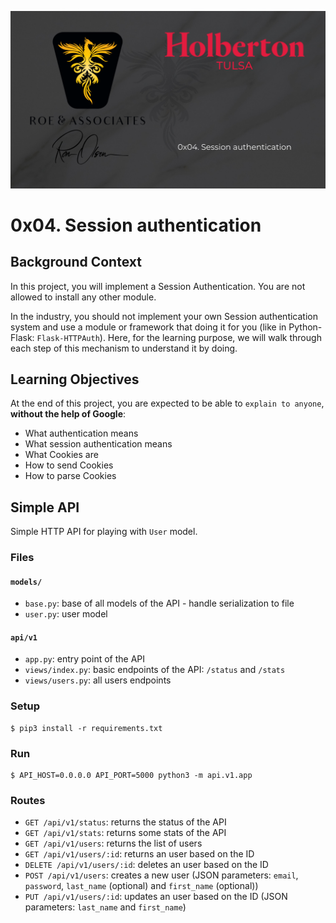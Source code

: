 ![0x04-Session_authentication_banner](https://github.com/ronroeandassociates/assets/blob/master/images/0x04-Session_authentication_banner.png)

# 0x04. Session authentication

## Background Context

In this project, you will implement a Session Authentication. You are not allowed to install any other module.

In the industry, you should not implement your own Session authentication system and use a module or framework that doing it for you (like in Python-Flask: `Flask-HTTPAuth`). Here, for the learning purpose, we will walk through each step of this mechanism to understand it by doing.

## Learning Objectives

At the end of this project, you are expected to be able to `explain to anyone`, **without the help of Google**:

- What authentication means
- What session authentication means
- What Cookies are
- How to send Cookies
- How to parse Cookies

## Simple API

Simple HTTP API for playing with `User` model.

### Files

#### `models/`

- `base.py`: base of all models of the API - handle serialization to file
- `user.py`: user model

#### `api/v1`

- `app.py`: entry point of the API
- `views/index.py`: basic endpoints of the API: `/status` and `/stats`
- `views/users.py`: all users endpoints

### Setup

```
$ pip3 install -r requirements.txt
```

### Run

```
$ API_HOST=0.0.0.0 API_PORT=5000 python3 -m api.v1.app
```

### Routes

- `GET /api/v1/status`: returns the status of the API
- `GET /api/v1/stats`: returns some stats of the API
- `GET /api/v1/users`: returns the list of users
- `GET /api/v1/users/:id`: returns an user based on the ID
- `DELETE /api/v1/users/:id`: deletes an user based on the ID
- `POST /api/v1/users`: creates a new user (JSON parameters: `email`, `password`, `last_name` (optional) and `first_name` (optional))
- `PUT /api/v1/users/:id`: updates an user based on the ID (JSON parameters: `last_name` and `first_name`)
